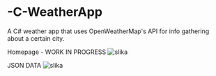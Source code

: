 # -C-WeatherApp
 A C# weather app that uses OpenWeatherMap's API for info gathering about a certain city.
 
 
Homepage - WORK IN PROGRESS
![slika](https://user-images.githubusercontent.com/83401411/125086449-f0ed5280-e0cb-11eb-8ca5-4d7f64e9509c.png)

JSON DATA
![slika](https://user-images.githubusercontent.com/83401411/125086553-09f60380-e0cc-11eb-9591-e5fb7620047f.png)
